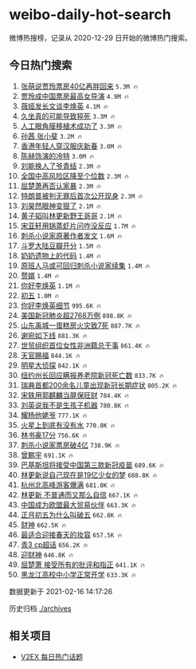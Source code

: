 # weibo-daily-hot-search

微博热搜榜，记录从 2020-12-29 日开始的微博热门搜索。

## 今日热门搜索

<!-- BEGIN -->

1. [张萌说贾玲票房40亿再胖回来](https://s.weibo.com/weibo?q=%23%E5%BC%A0%E8%90%8C%E8%AF%B4%E8%B4%BE%E7%8E%B2%E7%A5%A8%E6%88%BF40%E4%BA%BF%E5%86%8D%E8%83%96%E5%9B%9E%E6%9D%A5%23&Refer=top) `5.3M 🔥`
1. [贾玲成中国票房最高女导演](https://s.weibo.com/weibo?q=%23%E8%B4%BE%E7%8E%B2%E6%88%90%E4%B8%AD%E5%9B%BD%E7%A5%A8%E6%88%BF%E6%9C%80%E9%AB%98%E5%A5%B3%E5%AF%BC%E6%BC%94%23&Refer=top) `4.9M 🔥`
1. [薇娅发长文谈李焕英](https://s.weibo.com/weibo?q=%23%E8%96%87%E5%A8%85%E5%8F%91%E9%95%BF%E6%96%87%E8%B0%88%E6%9D%8E%E7%84%95%E8%8B%B1%23&Refer=top) `4.1M 🔥`
1. [久坐真的可能导致猝死](https://s.weibo.com/weibo?q=%23%E4%B9%85%E5%9D%90%E7%9C%9F%E7%9A%84%E5%8F%AF%E8%83%BD%E5%AF%BC%E8%87%B4%E7%8C%9D%E6%AD%BB%23&Refer=top) `3.3M 🔥`
1. [人工眼角膜移植术成功了](https://s.weibo.com/weibo?q=%23%E4%BA%BA%E5%B7%A5%E7%9C%BC%E8%A7%92%E8%86%9C%E7%A7%BB%E6%A4%8D%E6%9C%AF%E6%88%90%E5%8A%9F%E4%BA%86%23&Refer=top) `3.3M 🔥`
1. [孙茜 张小斐](https://s.weibo.com/weibo?q=%E5%AD%99%E8%8C%9C%20%E5%BC%A0%E5%B0%8F%E6%96%90&Refer=top) `3.2M 🔥`
1. [香港年轻人穿汉服庆新春](https://s.weibo.com/weibo?q=%23%E9%A6%99%E6%B8%AF%E5%B9%B4%E8%BD%BB%E4%BA%BA%E7%A9%BF%E6%B1%89%E6%9C%8D%E5%BA%86%E6%96%B0%E6%98%A5%23&Refer=top) `3.0M 🔥`
1. [陈赫饰演的冷特](https://s.weibo.com/weibo?q=%E9%99%88%E8%B5%AB%E9%A5%B0%E6%BC%94%E7%9A%84%E5%86%B7%E7%89%B9&Refer=top) `3.0M 🔥`
1. [刘能换人了爷青结](https://s.weibo.com/weibo?q=%23%E5%88%98%E8%83%BD%E6%8D%A2%E4%BA%BA%E4%BA%86%E7%88%B7%E9%9D%92%E7%BB%93%23&Refer=top) `2.3M 🔥`
1. [全国中高风险区降至个位数](https://s.weibo.com/weibo?q=%23%E5%85%A8%E5%9B%BD%E4%B8%AD%E9%AB%98%E9%A3%8E%E9%99%A9%E5%8C%BA%E9%99%8D%E8%87%B3%E4%B8%AA%E4%BD%8D%E6%95%B0%23&Refer=top) `2.3M 🔥`
1. [屈楚萧再否认家暴](https://s.weibo.com/weibo?q=%23%E5%B1%88%E6%A5%9A%E8%90%A7%E5%86%8D%E5%90%A6%E8%AE%A4%E5%AE%B6%E6%9A%B4%23&Refer=top) `2.3M 🔥`
1. [特朗普被判无罪后首次公开现身](https://s.weibo.com/weibo?q=%23%E7%89%B9%E6%9C%97%E6%99%AE%E8%A2%AB%E5%88%A4%E6%97%A0%E7%BD%AA%E5%90%8E%E9%A6%96%E6%AC%A1%E5%85%AC%E5%BC%80%E7%8E%B0%E8%BA%AB%23&Refer=top) `2.3M 🔥`
1. [刘昊然眼神变狠了](https://s.weibo.com/weibo?q=%23%E5%88%98%E6%98%8A%E7%84%B6%E7%9C%BC%E7%A5%9E%E5%8F%98%E7%8B%A0%E4%BA%86%23&Refer=top) `2.1M 🔥`
1. [黄子韬叫林更新野王哥哥](https://s.weibo.com/weibo?q=%23%E9%BB%84%E5%AD%90%E9%9F%AC%E5%8F%AB%E6%9E%97%E6%9B%B4%E6%96%B0%E9%87%8E%E7%8E%8B%E5%93%A5%E5%93%A5%23&Refer=top) `2.1M 🔥`
1. [宋亚轩用锅蒸虾片问咋没反应](https://s.weibo.com/weibo?q=%23%E5%AE%8B%E4%BA%9A%E8%BD%A9%E7%94%A8%E9%94%85%E8%92%B8%E8%99%BE%E7%89%87%E9%97%AE%E5%92%8B%E6%B2%A1%E5%8F%8D%E5%BA%94%23&Refer=top) `1.7M 🔥`
1. [刺杀小说家原著作者发文](https://s.weibo.com/weibo?q=%E5%88%BA%E6%9D%80%E5%B0%8F%E8%AF%B4%E5%AE%B6%E5%8E%9F%E8%91%97%E4%BD%9C%E8%80%85%E5%8F%91%E6%96%87&Refer=top) `1.6M 🔥`
1. [斗罗大陆豆瓣开分](https://s.weibo.com/weibo?q=%23%E6%96%97%E7%BD%97%E5%A4%A7%E9%99%86%E8%B1%86%E7%93%A3%E5%BC%80%E5%88%86%23&Refer=top) `1.5M 🔥`
1. [奶奶遗物上的代码](https://s.weibo.com/weibo?q=%E5%A5%B6%E5%A5%B6%E9%81%97%E7%89%A9%E4%B8%8A%E7%9A%84%E4%BB%A3%E7%A0%81&Refer=top) `1.4M 🔥`
1. [原班人马或可回归刺杀小说家续集](https://s.weibo.com/weibo?q=%23%E5%8E%9F%E7%8F%AD%E4%BA%BA%E9%A9%AC%E6%88%96%E5%8F%AF%E5%9B%9E%E5%BD%92%E5%88%BA%E6%9D%80%E5%B0%8F%E8%AF%B4%E5%AE%B6%E7%BB%AD%E9%9B%86%23&Refer=top) `1.4M 🔥`
1. [赘婿](https://s.weibo.com/weibo?q=%E8%B5%98%E5%A9%BF&Refer=top) `1.4M 🔥`
1. [你好李焕英](https://s.weibo.com/weibo?q=%E4%BD%A0%E5%A5%BD%E6%9D%8E%E7%84%95%E8%8B%B1&Refer=top) `1.1M 🔥`
1. [初五](https://s.weibo.com/weibo?q=%E5%88%9D%E4%BA%94&Refer=top) `1.0M 🔥`
1. [你好李焕英细节](https://s.weibo.com/weibo?q=%E4%BD%A0%E5%A5%BD%E6%9D%8E%E7%84%95%E8%8B%B1%E7%BB%86%E8%8A%82&Refer=top) `995.6K 🔥`
1. [美国新冠肺炎超2768万例](https://s.weibo.com/weibo?q=%23%E7%BE%8E%E5%9B%BD%E6%96%B0%E5%86%A0%E8%82%BA%E7%82%8E%E8%B6%852768%E4%B8%87%E4%BE%8B%23&Refer=top) `898.8K 🔥`
1. [山东禹城一蛋糕房火灾致7死](https://s.weibo.com/weibo?q=%23%E5%B1%B1%E4%B8%9C%E7%A6%B9%E5%9F%8E%E4%B8%80%E8%9B%8B%E7%B3%95%E6%88%BF%E7%81%AB%E7%81%BE%E8%87%B47%E6%AD%BB%23&Refer=top) `887.7K 🔥`
1. [谢宛如下线](https://s.weibo.com/weibo?q=%23%E8%B0%A2%E5%AE%9B%E5%A6%82%E4%B8%8B%E7%BA%BF%23&Refer=top) `881.3K 🔥`
1. [世贸组织首位女性非洲籍总干事](https://s.weibo.com/weibo?q=%E4%B8%96%E8%B4%B8%E7%BB%84%E7%BB%87%E9%A6%96%E4%BD%8D%E5%A5%B3%E6%80%A7%E9%9D%9E%E6%B4%B2%E7%B1%8D%E6%80%BB%E5%B9%B2%E4%BA%8B&Refer=top) `861.4K 🔥`
1. [天官赐福](https://s.weibo.com/weibo?q=%E5%A4%A9%E5%AE%98%E8%B5%90%E7%A6%8F&Refer=top) `844.1K 🔥`
1. [明星大侦探](https://s.weibo.com/weibo?q=%E6%98%8E%E6%98%9F%E5%A4%A7%E4%BE%A6%E6%8E%A2&Refer=top) `842.1K 🔥`
1. [纽约州长回应瞒报养老院新冠死亡数](https://s.weibo.com/weibo?q=%23%E7%BA%BD%E7%BA%A6%E5%B7%9E%E9%95%BF%E5%9B%9E%E5%BA%94%E7%9E%92%E6%8A%A5%E5%85%BB%E8%80%81%E9%99%A2%E6%96%B0%E5%86%A0%E6%AD%BB%E4%BA%A1%E6%95%B0%23&Refer=top) `833.7K 🔥`
1. [瑞典首都200余名儿童出现新冠长期症状](https://s.weibo.com/weibo?q=%23%E7%91%9E%E5%85%B8%E9%A6%96%E9%83%BD200%E4%BD%99%E5%90%8D%E5%84%BF%E7%AB%A5%E5%87%BA%E7%8E%B0%E6%96%B0%E5%86%A0%E9%95%BF%E6%9C%9F%E7%97%87%E7%8A%B6%23&Refer=top) `805.2K 🔥`
1. [宋轶用郭麒麟当屏保旺财](https://s.weibo.com/weibo?q=%23%E5%AE%8B%E8%BD%B6%E7%94%A8%E9%83%AD%E9%BA%92%E9%BA%9F%E5%BD%93%E5%B1%8F%E4%BF%9D%E6%97%BA%E8%B4%A2%23&Refer=top) `784.4K 🔥`
1. [刘英说我不是生孩子机器](https://s.weibo.com/weibo?q=%23%E5%88%98%E8%8B%B1%E8%AF%B4%E6%88%91%E4%B8%8D%E6%98%AF%E7%94%9F%E5%AD%A9%E5%AD%90%E6%9C%BA%E5%99%A8%23&Refer=top) `780.8K 🔥`
1. [耀杨他姥爷](https://s.weibo.com/weibo?q=%E8%80%80%E6%9D%A8%E4%BB%96%E5%A7%A5%E7%88%B7&Refer=top) `777.1K 🔥`
1. [火星上到底有没有水](https://s.weibo.com/weibo?q=%23%E7%81%AB%E6%98%9F%E4%B8%8A%E5%88%B0%E5%BA%95%E6%9C%89%E6%B2%A1%E6%9C%89%E6%B0%B4%23&Refer=top) `770.0K 🔥`
1. [林书豪17分](https://s.weibo.com/weibo?q=%E6%9E%97%E4%B9%A6%E8%B1%AA17%E5%88%86&Refer=top) `756.6K 🔥`
1. [刺杀小说家票房破4亿](https://s.weibo.com/weibo?q=%23%E5%88%BA%E6%9D%80%E5%B0%8F%E8%AF%B4%E5%AE%B6%E7%A5%A8%E6%88%BF%E7%A0%B44%E4%BA%BF%23&Refer=top) `738.9K 🔥`
1. [曾鹏宇](https://s.weibo.com/weibo?q=%E6%9B%BE%E9%B9%8F%E5%AE%87&Refer=top) `691.1K 🔥`
1. [巴基斯坦将接受中国第三款新冠疫苗](https://s.weibo.com/weibo?q=%E5%B7%B4%E5%9F%BA%E6%96%AF%E5%9D%A6%E5%B0%86%E6%8E%A5%E5%8F%97%E4%B8%AD%E5%9B%BD%E7%AC%AC%E4%B8%89%E6%AC%BE%E6%96%B0%E5%86%A0%E7%96%AB%E8%8B%97&Refer=top) `689.6K 🔥`
1. [林更新说自己现在是19亿少女的梦](https://s.weibo.com/weibo?q=%23%E6%9E%97%E6%9B%B4%E6%96%B0%E8%AF%B4%E8%87%AA%E5%B7%B1%E7%8E%B0%E5%9C%A8%E6%98%AF19%E4%BA%BF%E5%B0%91%E5%A5%B3%E7%9A%84%E6%A2%A6%23&Refer=top) `688.8K 🔥`
1. [杭州北高峰游客爆满](https://s.weibo.com/weibo?q=%E6%9D%AD%E5%B7%9E%E5%8C%97%E9%AB%98%E5%B3%B0%E6%B8%B8%E5%AE%A2%E7%88%86%E6%BB%A1&Refer=top) `681.0K 🔥`
1. [林更新 不普通而又那么自信](https://s.weibo.com/weibo?q=%E6%9E%97%E6%9B%B4%E6%96%B0%20%E4%B8%8D%E6%99%AE%E9%80%9A%E8%80%8C%E5%8F%88%E9%82%A3%E4%B9%88%E8%87%AA%E4%BF%A1&Refer=top) `667.1K 🔥`
1. [中国成为欧盟最大贸易伙伴](https://s.weibo.com/weibo?q=%E4%B8%AD%E5%9B%BD%E6%88%90%E4%B8%BA%E6%AC%A7%E7%9B%9F%E6%9C%80%E5%A4%A7%E8%B4%B8%E6%98%93%E4%BC%99%E4%BC%B4&Refer=top) `663.3K 🔥`
1. [正月初五为什么叫破五](https://s.weibo.com/weibo?q=%23%E6%AD%A3%E6%9C%88%E5%88%9D%E4%BA%94%E4%B8%BA%E4%BB%80%E4%B9%88%E5%8F%AB%E7%A0%B4%E4%BA%94%23&Refer=top) `662.8K 🔥`
1. [财神](https://s.weibo.com/weibo?q=%E8%B4%A2%E7%A5%9E&Refer=top) `662.5K 🔥`
1. [最适合迎接春天的妆容](https://s.weibo.com/weibo?q=%23%E6%9C%80%E9%80%82%E5%90%88%E8%BF%8E%E6%8E%A5%E6%98%A5%E5%A4%A9%E7%9A%84%E5%A6%86%E5%AE%B9%23&Refer=top) `657.5K 🔥`
1. [青3 cp超话](https://s.weibo.com/weibo?q=%E9%9D%923%20cp%E8%B6%85%E8%AF%9D&Refer=top) `656.2K 🔥`
1. [迎财神](https://s.weibo.com/weibo?q=%E8%BF%8E%E8%B4%A2%E7%A5%9E&Refer=top) `646.8K 🔥`
1. [屈楚萧 接受所有的批评和指正](https://s.weibo.com/weibo?q=%E5%B1%88%E6%A5%9A%E8%90%A7%20%E6%8E%A5%E5%8F%97%E6%89%80%E6%9C%89%E7%9A%84%E6%89%B9%E8%AF%84%E5%92%8C%E6%8C%87%E6%AD%A3&Refer=top) `641.1K 🔥`
1. [黑龙江高校中小学正常开学](https://s.weibo.com/weibo?q=%E9%BB%91%E9%BE%99%E6%B1%9F%E9%AB%98%E6%A0%A1%E4%B8%AD%E5%B0%8F%E5%AD%A6%E6%AD%A3%E5%B8%B8%E5%BC%80%E5%AD%A6&Refer=top) `633.3K 🔥`

数据更新于 2021-02-16 14:17:26

<!-- END -->

历史归档 [./archives](./archives)

## 相关项目

- [V2EX 每日热门话题](https://github.com/realLeonardo/v2ex-daily-hot-topic)
